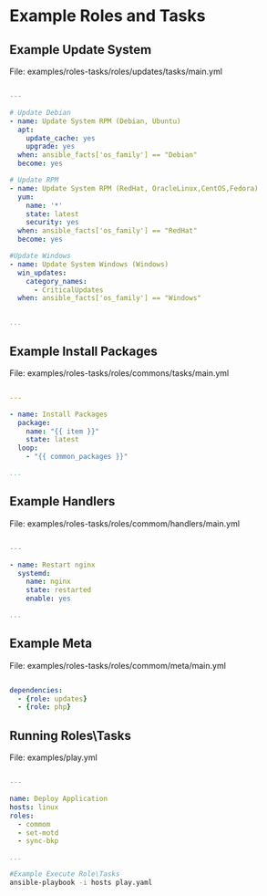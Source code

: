 # Example Roles and Tasks

## Example Update System

File: examples/roles-tasks/roles/updates/tasks/main.yml

```yml

---

# Update Debian
- name: Update System RPM (Debian, Ubuntu)
  apt:
    update_cache: yes
    upgrade: yes
  when: ansible_facts['os_family'] == "Debian"
  become: yes

# Update RPM
- name: Update System RPM (RedHat, OracleLinux,CentOS,Fedora)
  yum:
    name: '*'
    state: latest
    security: yes
  when: ansible_facts['os_family'] == "RedHat"
  become: yes

#Update Windows
- name: Update System Windows (Windows)
  win_updates:
    category_names:
      - CriticalUpdates
  when: ansible_facts['os_family'] == "Windows"


...

```

## Example Install Packages

File: examples/roles-tasks/roles/commons/tasks/main.yml

```yml

---

- name: Install Packages
  package:
    name: "{{ item }}"
    state: latest
  loop:
    - "{{ common_packages }}"

...

```

## Example Handlers

File: examples/roles-tasks/roles/commom/handlers/main.yml

```yml

---

- name: Restart nginx
  systemd:
    name: nginx
    state: restarted
    enable: yes

...

```

## Example Meta

File: examples/roles-tasks/roles/commom/meta/main.yml

```yml

dependencies:
  - {role: updates}
  - {role: php}

```

## Running Roles\Tasks

File: examples/play.yml

```yml

---

name: Deploy Application
hosts: linux
roles:
  - commom
  - set-motd
  - sync-bkp

...

```

```sh
#Example Execute Role\Tasks
ansible-playbook -i hosts play.yaml

```
